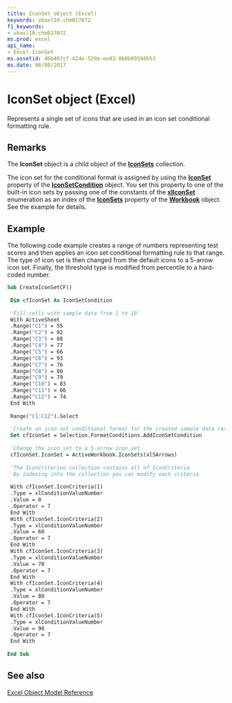 ```yaml
---
title: IconSet object (Excel)
keywords: vbaxl10.chm817072
f1_keywords:
- vbaxl10.chm817072
ms.prod: excel
api_name:
- Excel.IconSet
ms.assetid: d6b407cf-424e-529a-ee83-0b0b09598b53
ms.date: 06/08/2017
---
```



# IconSet object (Excel)

Represents a single set of icons that are used in an icon set conditional formatting rule.


## Remarks

The  **IconSet** object is a child object of the **[IconSets](Excel.IconSets.md)** collection.

The icon set for the conditional format is assigned by using the  **[IconSet](Excel.IconSetCondition.IconSet.md)** property of the **[IconSetCondition](Excel.IconSetCondition.md)** object. You set this property to one of the built-in icon sets by passing one of the constants of the **[xlIconSet](Excel.XlIconSet.md)** enumeration as an index of the **[IconSets](Excel.Workbook.IconSets.md)** property of the **[Workbook](Excel.Workbook.md)** object. See the example for details.


## Example

The following code example creates a range of numbers representing test scores and then applies an icon set conditional formatting rule to that range. The type of icon set is then changed from the default icons to a 5-arrow icon set. Finally, the threshold type is modified from percentile to a hard-coded number.


```vb
Sub CreateIconSetCF() 
 
 Dim cfIconSet As IconSetCondition 
 
 'Fill cells with sample data from 1 to 10 
 With ActiveSheet 
 .Range("C1") = 55 
 .Range("C2") = 92 
 .Range("C3") = 88 
 .Range("C4") = 77 
 .Range("C5") = 66 
 .Range("C6") = 93 
 .Range("C7") = 76 
 .Range("C8") = 80 
 .Range("C9") = 79 
 .Range("C10") = 83 
 .Range("C11") = 66 
 .Range("C12") = 74 
 End With 
 
 Range("C1:C12").Select 
 
 'Create an icon set conditional format for the created sample data range 
 Set cfIconSet = Selection.FormatConditions.AddIconSetCondition 
 
 'Change the icon set to a 5-arrow icon set 
 cfIconSet.IconSet = ActiveWorkbook.IconSets(xl5Arrows) 
 
 'The IconCriterion collection contains all of IconCriteria 
 'By indexing into the collection you can modify each criteria 
 
 With cfIconSet.IconCriteria(1) 
 .Type = xlConditionValueNumber 
 .Value = 0 
 .Operator = 7 
 End With 
 With cfIconSet.IconCriteria(2) 
 .Type = xlConditionValueNumber 
 .Value = 60 
 .Operator = 7 
 End With 
 With cfIconSet.IconCriteria(3) 
 .Type = xlConditionValueNumber 
 .Value = 70 
 .Operator = 7 
 End With 
 With cfIconSet.IconCriteria(4) 
 .Type = xlConditionValueNumber 
 .Value = 80 
 .Operator = 7 
 End With 
 With cfIconSet.IconCriteria(5) 
 .Type = xlConditionValueNumber 
 .Value = 90 
 .Operator = 7 
 End With 
 
End Sub
```


## See also


[Excel Object Model Reference](overview/Excel/object-model.md)


